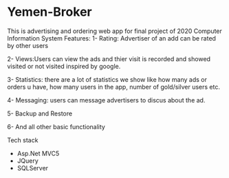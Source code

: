 # Yemen-Broker
This is advertising and ordering web app for final project of 2020 Computer Information System
Features:
 1- Rating: Advertiser of an add can be rated by other users
   
 2- Views:Users can view the ads and thier visit is recorded and showed visited or not visited inspired by google.
 
 3- Statistics: there are a lot of statistics we show like how many ads or orders u have, how many users in the app, number of gold/silver users etc.

 4- Messaging: users can message advertisers to discus about the ad.

 5-  Backup and Restore
 
 6- And all other basic functionality
 
 
 
 Tech stack
   - Asp.Net MVC5
   - JQuery
   - SQLServer
   
 

